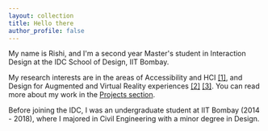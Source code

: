 ```yaml
---
layout: collection
title: Hello there
author_profile: false
---
```


My name is Rishi, and I'm a second year Master's student in Interaction Design at the IDC School of Design, IIT Bombay.

My research interests are in the areas of Accessibility and HCI [[1]](/projects/nonvisualinterfaces), and Design for Augmented and Virtual Reality experiences [[2]](/projects/creativityvr) [[3]](/projects/musicvr). You can read more about my work in the [Projects section](/projects/).

Before joining the IDC, I was an undergraduate student at IIT Bombay (2014 - 2018), where I majored in Civil Engineering with a minor degree in Design.
